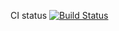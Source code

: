 CI status
[![Build Status](https://travis-ci.org/neoroma/react-location-test.svg?branch=master)](https://travis-ci.org/neoroma/react-location-test)
